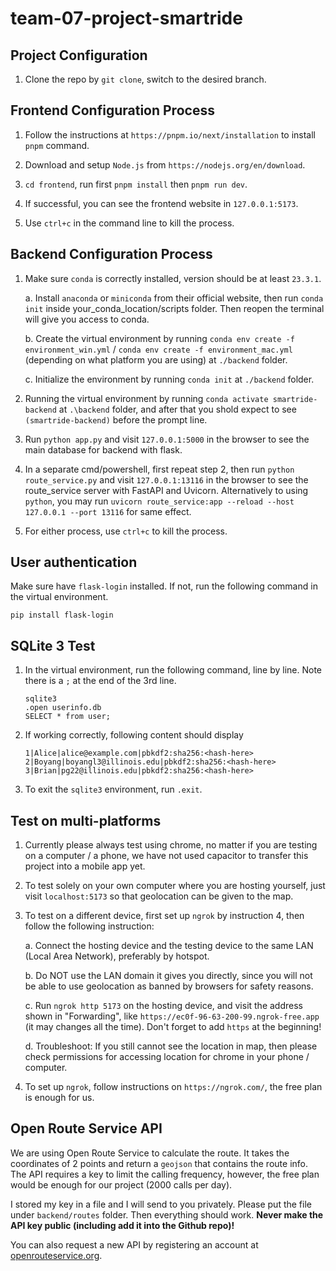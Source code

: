 # team-07-project-smartride

## Project Configuration

1. Clone the repo by `git clone`, switch to the desired branch.

## Frontend Configuration Process

1. Follow the instructions at `https://pnpm.io/next/installation` to install `pnpm` command.

2. Download and setup `Node.js` from `https://nodejs.org/en/download`.

3. `cd frontend`, run first `pnpm install` then `pnpm run dev`.

4. If successful, you can see the frontend website in `127.0.0.1:5173`.

5. Use `ctrl+c` in the command line to kill the process.

## Backend Configuration Process

1. Make sure `conda` is correctly installed, version should be at least `23.3.1`.

   a. Install `anaconda` or `miniconda` from their official website, then run `conda init` inside your_conda_location/scripts folder. Then reopen the terminal will give you access to conda.

   b. Create the virtual environment by running `conda env create -f environment_win.yml` / `conda env create -f environment_mac.yml` (depending on what platform you are using) at `./backend` folder.

   c. Initialize the environment by running `conda init` at `./backend` folder.

2. Running the virtual environment by running `conda activate smartride-backend` at `.\backend` folder, and after that you shold expect to see `(smartride-backend)` before the prompt line.

3. Run `python app.py` and visit `127.0.0.1:5000` in the browser to see the main database for backend with flask.

4. In a separate cmd/powershell, first repeat step 2, then run `python route_service.py` and visit `127.0.0.1:13116` in the browser to see the route_service server with FastAPI and Uvicorn. Alternatively to using `python`, you may run `uvicorn route_service:app --reload --host 127.0.0.1 --port 13116` for same effect.

5. For either process, use `ctrl+c` to kill the process.

## User authentication

Make sure have `flask-login` installed. If not, run the following command in the virtual environment.

```
pip install flask-login
```

## SQLite 3 Test

1. In the virtual environment, run the following command, line by line. Note there is a `;` at the end of the 3rd line.

   ```
   sqlite3
   .open userinfo.db
   SELECT * from user;
   ```

2. If working correctly, following content should display

   ```
   1|Alice|alice@example.com|pbkdf2:sha256:<hash-here>
   2|Boyang|boyangl3@illinois.edu|pbkdf2:sha256:<hash-here>
   3|Brian|pg22@illinois.edu|pbkdf2:sha256:<hash-here>
   
   ```

3. To exit the `sqlite3` environment, run `.exit`.

## Test on multi-platforms

1. Currently please always test using chrome, no matter if you are testing on a computer / a phone, we have not used capacitor to transfer this project into a mobile app yet.

2. To test solely on your own computer where you are hosting yourself, just visit `localhost:5173` so that geolocation can be given to the map.

3. To test on a different device, first set up `ngrok` by instruction 4, then follow the following instruction:

   a. Connect the hosting device and the testing device to the same LAN (Local Area Network), preferably by hotspot.

   b. Do NOT use the LAN domain it gives you directly, since you will not be able to use geolocation as banned by browsers for safety reasons.

   c. Run `ngrok http 5173` on the hosting device, and visit the address shown in "Forwarding", like `https://ec0f-96-63-200-99.ngrok-free.app` (it may changes all the time). Don't forget to add `https` at the beginning!

   d. Troubleshoot: If you still cannot see the location in map, then please check permissions for accessing location for chrome in your phone / computer.

4. To set up `ngrok`, follow instructions on `https://ngrok.com/`, the free plan is enough for us.

## Open Route Service API

We are using Open Route Service to calculate the route. It takes the coordinates of 2 points and return a `geojson` that contains the route info. The API requires a key to limit the calling frequency, however, the free plan would be enough for our project (2000 calls per day).

I stored my key in a file and I will send to you privately. Please put the file under `backend/routes` folder. Then everything should work. **Never make the API key public (including add it into the Github repo)!**

You can also request a new API by registering an account at [openrouteservice.org](openrouteservice.org).
